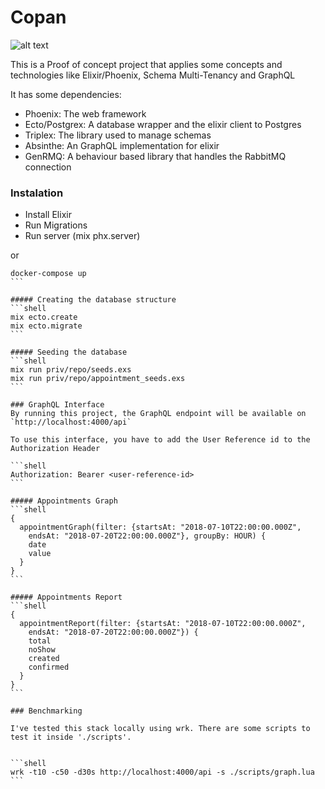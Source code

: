 # Copan
![alt text](https://i.pinimg.com/originals/35/44/91/354491986514c997a3fd46f217084d5b.jpg)

This is a Proof of concept project that applies some concepts and technologies like Elixir/Phoenix, Schema Multi-Tenancy and GraphQL

It has some dependencies:
- Phoenix: The web framework
- Ecto/Postgrex: A database wrapper and the elixir client to Postgres
- Triplex: The library used to manage schemas
- Absinthe: An GraphQL implementation for elixir
- GenRMQ: A behaviour based library that handles the RabbitMQ connection

### Instalation
- Install Elixir
- Run Migrations
- Run server (mix phx.server)

or
````
docker-compose up
```

##### Creating the database structure
```shell
mix ecto.create
mix ecto.migrate
```

##### Seeding the database
```shell
mix run priv/repo/seeds.exs
mix run priv/repo/appointment_seeds.exs
```

### GraphQL Interface
By running this project, the GraphQL endpoint will be available on `http://localhost:4000/api`

To use this interface, you have to add the User Reference id to the Authorization Header

```shell
Authorization: Bearer <user-reference-id>
```

##### Appointments Graph
```shell
{
  appointmentGraph(filter: {startsAt: "2018-07-10T22:00:00.000Z",
    endsAt: "2018-07-20T22:00:00.000Z"}, groupBy: HOUR) {
    date
    value
  }
}
```

##### Appointments Report
```shell
{
  appointmentReport(filter: {startsAt: "2018-07-10T22:00:00.000Z",
    endsAt: "2018-07-20T22:00:00.000Z"}) {
    total
    noShow
    created
    confirmed
  }
}
```

### Benchmarking

I've tested this stack locally using wrk. There are some scripts to test it inside './scripts'.


```shell
wrk -t10 -c50 -d30s http://localhost:4000/api -s ./scripts/graph.lua
```
